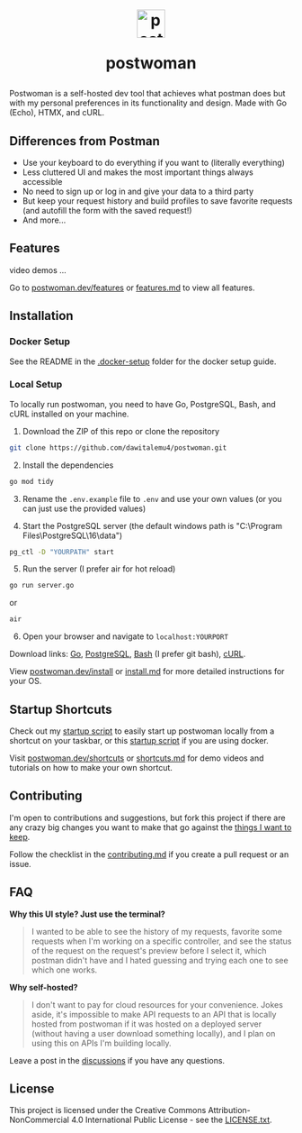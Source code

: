 <h1 align="center">
    <img src="https://github.com/dawitalemu4/postwoman/assets/106638403/7555cd2c-3cf0-42fa-9420-90c35502a897" alt="postwoman icon" style="width: 50px; height: 50px;">
    <p>postwoman</p>
</h1>

Postwoman is a self-hosted dev tool that achieves what postman does but with my personal preferences in its functionality and design. Made with Go (Echo), HTMX, and cURL.


## Differences from Postman

- Use your keyboard to do everything if you want to (literally everything)
- Less cluttered UI and makes the most important things always accessible
- No need to sign up or log in and give your data to a third party
- But keep your request history and build profiles to save favorite requests (and autofill the form with the saved request!)
- And more...


## Features

video demos ...

Go to [postwoman.dev/features](https://postwoman.dev/features) or [features.md](https://github.com/dawitalemu4/postwoman/blob/main/docs/features.md) to view all features.


## Installation

### Docker Setup

See the README in the [.docker-setup](https://github.com/dawitalemu4/postwoman/tree/main/.docker-setup) folder for the docker setup guide.

### Local Setup

To locally run postwoman, you need to have Go, PostgreSQL, Bash, and cURL installed on your machine.

1. Download the ZIP of this repo or clone the repository
```bash
git clone https://github.com/dawitalemu4/postwoman.git
```

2. Install the dependencies
```bash
go mod tidy
```

3. Rename the `.env.example` file to `.env` and use your own values (or you can just use the provided values)

4. Start the PostgreSQL server (the default windows path is "C:\Program Files\PostgreSQL\16\data")
```bash
pg_ctl -D "YOURPATH" start
```

5. Run the server (I prefer air for hot reload)
```bash
go run server.go
```
or
```bash
air
```

6. Open your browser and navigate to `localhost:YOURPORT`

Download links: [Go](https://go.dev/doc/install), [PostgreSQL](https://www.postgresql.org/download/), [Bash](https://git-scm.com/downloads) (I prefer git bash), [cURL](https://curl.se/download.html).

View [postwoman.dev/install](https://postwoman.dev/install) or [install.md](https://github.com/dawitalemu4/postwoman/blob/main/docs/install.md) for more detailed instructions for your OS.


## Startup Shortcuts

Check out my [startup script](https://github.com/dawitalemu4/postwoman/blob/main/startup.sh) to easily start up postwoman locally from a shortcut on your taskbar, or this [startup script](https://github.com/dawitalemu4/postwoman/tree/main/.docker-setup/startup.sh) if you are using docker.

Visit [postwoman.dev/shortcuts](https://postwoman.dev/shortcuts) or [shortcuts.md](https://github.com/dawitalemu4/postwoman/blob/main/docs/shortcuts.md) for demo videos and tutorials on how to make your own shortcut.


## Contributing

I'm open to contributions and suggestions, but fork this project if there are any crazy big changes you want to make that go against the [things I want to keep](https://github.com/dawitalemu4/postwoman/tree/main/docs/contributing.md).

Follow the checklist in the [contributing.md](https://github.com/dawitalemu4/postwoman/tree/main/docs/contributing.md) if you create a pull request or an issue.


## FAQ

**Why this UI style? Just use the terminal?**
> I wanted to be able to see the history of my requests, favorite some requests when I'm working on a specific controller, and see the status of the request on the request's preview before I select it, which postman didn't have and I hated guessing and trying each one to see which one works.

**Why self-hosted?**
> I don't want to pay for cloud resources for your convenience. Jokes aside, it's impossible to make API requests to an API that is locally hosted from postwoman if it was hosted on a deployed server (without having a user download something locally), and I plan on using this on APIs I'm building locally.

Leave a post in the [discussions](https://github.com/dawitalemu4/postwoman/discussions) if you have any questions.


## License

This project is licensed under the Creative Commons Attribution-NonCommercial 4.0 International Public License - see the [LICENSE.txt](https://github.com/dawitalemu4/postwoman/blob/main/LICENSE.txt).